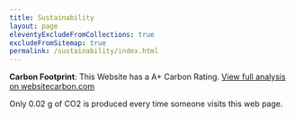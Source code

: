 ```yaml
---
title: Sustainability
layout: page
eleventyExcludeFromCollections: true
excludeFromSitemap: true
permalink: /sustainability/index.html
---
```


<div id="wcb" class="carbonbadge"></div>
<script src="https://unpkg.com/website-carbon-badges@1.1.3/b.min.js" defer></script>

**Carbon Footprint**: This Website has a A+ Carbon Rating. [View full analysis on websitecarbon.com](https://www.websitecarbon.com/website/allarddewinter-net/)

Only 0.02 g of CO2 is produced every time someone visits this web page.

